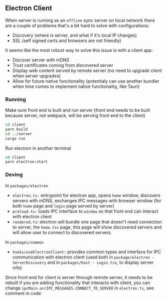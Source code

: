 ## Electron Client

When server is running as an `offline` sync server on local network there are a couple of problems that's a bit hard to solve with configurations: 
* Discovery (where is server, and what if it's local IP changes)
* SSL (self signed certs and browsers are not friendly)

It seems like the most robust way to solve this issue is with a client app:
* Discover server with mDNS
* Trust certificates coming from discovered server
* Display web content served by remote server (no need to upgrade client when server upgrades)
* Allow for future native functionality (potentialy can use another bundler when time comes to implement native functionality, like Tauri)

### Running

Make sure front end is built and run server (front end needs to be built because server, not webpack, will be serving front end to the client)

```bash
cd client
yarn build
cd ../server
cargo run
```

Run electron in another terminal

```bash
cd client 
yarn electron:start
```

### Deving

In `packages/electron`

* `electron.ts:` entrypoint for electron app, opens `home` window, discovers servers with mDNS, exchanges IPC messages with browser window (for both `home` page and `login` page served by server)
* `preload.ts:` loads IPC interface to `window` so that front end can interact with electron client
* `rendered.ts`: electron will bundle one page that doesn't need connection to server, the `home.tsx` page, this page will show discovered servers and will allow user to connect to discovered servers. 

In `packages/common`

* `hooks/useElectronClient:` provides common types and interface for IPC communication with electron client (used both in `package/electron - ServerDiscovery` and in `packages/host - Login.tsx`, to display server info)

Since front end for client is server through remote server, it needs to be rebuilt if you are adding functionality that interacts with client, you can change  `ipcMain.on(IPC_MESSAGES.CONNECT_TO_SERVER` in `electron.ts`, see comment in code
